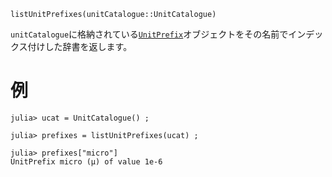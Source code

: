 ```
listUnitPrefixes(unitCatalogue::UnitCatalogue)
```

`unitCatalogue`に格納されている[`UnitPrefix`](@ref)オブジェクトをその名前でインデックス付けした辞書を返します。

# 例

```jldoctest
julia> ucat = UnitCatalogue() ;

julia> prefixes = listUnitPrefixes(ucat) ;

julia> prefixes["micro"]
UnitPrefix micro (μ) of value 1e-6
```
